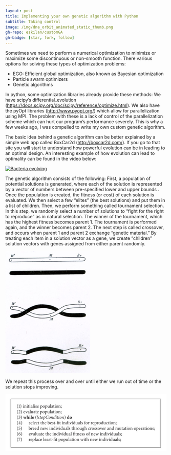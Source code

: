 ```yaml
---
layout: post
title: Implementing your own genetic algorithm with Python
subtitle: Taking control
image: /img/dna_orbit_animated_static_thumb.png
gh-repo: eskilan/customGA
gh-badge: [star, fork, follow]
---
```


Sometimes we need to perform a numerical optimization to minimize or maximize some discontinuous or non-smooth function.  There various options for solving these types of optimization problems:

* EGO: Efficient global optimization, also known as Bayesian optimization
* Particle swarm optimizers
* Genetic algorithms

In python, some optimization libraries already provide these methods: We have scipy’s differential_evolution (https://docs.scipy.org/doc/scipy/reference/optimize.html). We also have the pyOpt libraries (http://www.pyopt.org/) which allow for parallelization using MPI. The problem with these is a lack of control of the parallelization scheme which can hurt our program’s performance severely. This is why a few weeks ago, I was compelled to write my own custom genetic algorithm.

The basic idea behind a genetic algorithm can be better explained by a simple web app called BoxCar2d (http://boxcar2d.com/). If you go to that site you will start to understand how powerful evolution can be in leading to an optimal design. An interesting example of how evolution can lead to optimality can be found in the video below:

[![Bacteria evolving](https://img.youtube.com/vi/plVk4NVIUh8/0.jpg)](https://www.youtube.com/watch?v=plVk4NVIUh8 "Bacteria evolving")

The genetic algorithm consists of the following: First, a population of potential solutions is generated, where each of the solution is represented by a vector of numbers between pre-specified lower and upper bounds . Once the population is created, the fitness (or cost) of each solution is evaluated. We then select a few “elites” (the best solutions) and put them in a list of children.  Then, we perform something called tournament selection. In this step, we randomly select a number of solutions to “fight for the right to reproduce” as in natural selection. The winner of the tournament, which has the highest fitness becomes parent 1. The tournament is performed again, and the winner becomes parent 2. The next step is called crossover, and occurs when parent 1 and parent 2 exchange “genetic material.” By treating each item in a solution vector as a gene, we create “children” solution vectors with genes assigned from either parent randomly.

![alt text](/img/morgan_crossover_2_cropped.png "Thomas Hunt Morgan’s 1916 illustration of a double crossover between chromosomes.")

We repeat this process over and over until either we run out of time or the solution stops improving.

![alt text](/img/generic-pseudocode-of-a-genetic-algorithm.jpg "Image from Rashid, Mahmood & Newton, M A Hakim & Hoque, Md & Sattar, Abdul. (2013). Mixing Energy Models in Genetic Algorithms for On-Lattice Protein Structure Prediction. BioMed research international. 2013. 924137. 10.1155/2013/924137.")

